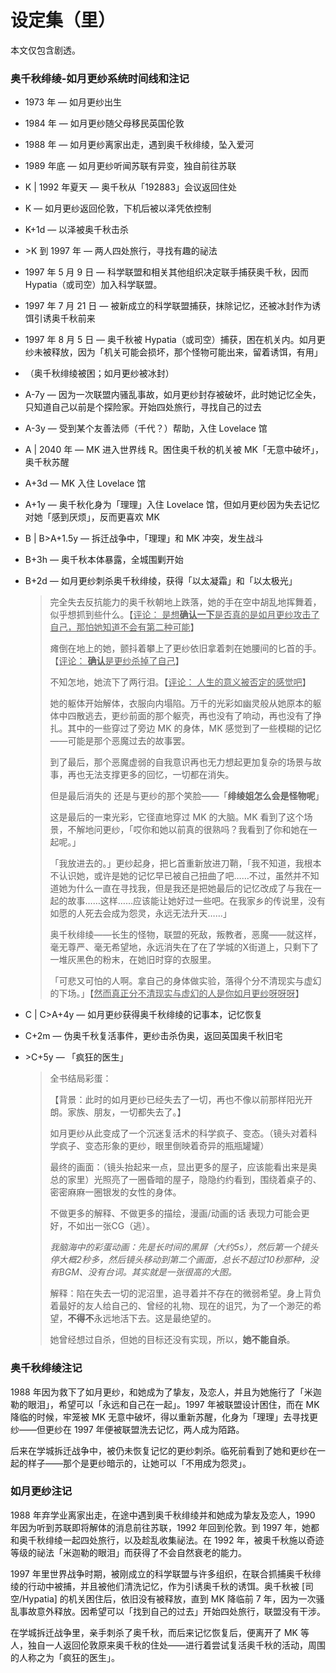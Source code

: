 # 设定集（里）

本文仅包含剧透。

### 奥千秋绯绫-如月更纱系统时间线和注记

* 1973 年 — 如月更纱出生

* 1984 年 — 如月更纱随父母移民英国伦敦

* 1988 年 — 如月更纱离家出走，遇到奥千秋绯绫，坠入爱河

* 1989 年底 — 如月更纱听闻苏联有异变，独自前往苏联

* K | 1992 年夏天 — 奥千秋从「192883」会议返回住处

* K — 如月更纱返回伦敦，下机后被以泽凭依控制

* K+1d — 以泽被奥千秋击杀

* \>K 到 1997 年 — 两人四处旅行，寻找有趣的祕法

* 1997 年 5 月 9 日 — 科学联盟和相关其他组织决定联手捕获奥千秋，因而 Hypatia（或司空）加入科学联盟。

* 1997 年 7 月 21 日 — 被新成立的科学联盟捕获，抹除记忆，还被冰封作为诱饵引诱奥千秋前来

* 1997 年 8 月 5 日 — 奥千秋被 Hypatia（或司空）捕获，困在机关内。如月更纱未被释放，因为「机关可能会损坏，那个怪物可能出来，留着诱饵，有用」

* （奥千秋绯绫被困；如月更纱被冰封）

* A-7y — 因为一次联盟内骚乱事故，如月更纱封存被破坏，此时她记忆全失，只知道自己以前是个探险家。开始四处旅行，寻找自己的过去

* A-3y — 受到某个友善法师（千代？）帮助，入住 Lovelace 馆

* A | 2040 年 — MK 进入世界线 R。困住奥千秋的机关被 MK「无意中破坏」，奥千秋苏醒

* A+3d — MK 入住 Lovelace 馆

* A+1y — 奥千秋化身为「理理」入住 Lovelace 馆，但如月更纱因为失去记忆对她「感到厌烦」，反而更喜欢 MK

* B | B\>A+1.5y — 拆迁战争中，「理理」和 MK 冲突，发生战斗

* B+3h — 奥千秋本体暴露，全城围剿开始

* B+2d — 如月更纱刺杀奥千秋绯绫，获得「以太凝霜」和「以太极光」

  > 完全失去反抗能力的奥千秋朝地上跌落，她的手在空中胡乱地挥舞着，似乎想抓到些什么。【<u>评论： 是想**确认一下**是否真的是如月更纱攻击了自己，那怕她知道不会有第二种可能</u>】
  >
  > 瘫倒在地上的她，颤抖着攀上了更纱依旧拿着刺在她腰间的匕首的手。【<u>评论： **确认**是更纱杀掉了自己</u>】
  >
  > 不知怎地，她流下了两行泪。【<u>评论： 人生的意义被否定的感觉吧</u>】
  >
  > 她的躯体开始解体，衣服向内塌陷。万千的光彩如幽灵般从她原本的躯体中四散逃去，更纱前面的那个躯壳，再也没有了响动，再也没有了挣扎。其中的一些穿过了旁边 MK 的身体，MK 感觉到了一些模糊的记忆——可能是那个恶魔过去的故事罢。
  >
  > 到了最后，那个恶魔虚弱的自我意识再也无力想起更加复杂的场景与故事，再也无法支撑更多的回忆，一切都在消失。
  >
  > 但是最后消失的 还是与更纱的那个笑脸——「**绯绫姐怎么会是怪物呢**」
  >
  > 这是最后的一束光彩，它径直地穿过 MK 的大脑。MK 看到了这个场景，不解地问更纱，「哎你和她以前真的很熟吗？我看到了你和她在一起呢。」
  >
  > 「我放进去的。」更纱起身，把匕首重新放进刀鞘，「我不知道，我根本不认识她，或许是她的记忆早已被自己扭曲了吧……不过，虽然并不知道她为什么一直在寻找我，但是我还是把她最后的记忆改成了与我在一起的故事……这样……应该能让她好过一些吧。在我家乡的传说里，没有如愿的人死去会成为怨灵，永远无法升天……」
  >
  > 奥千秋绯绫——长生的怪物，联盟的死敌，叛教者，恶魔——就这样，毫无尊严、毫无希望地，永远消失在了在了学城的X街道上，只剩下了一堆灰黑色的粉末，在她旧时穿的衣服里。
  >
  > 「可悲又可怕的人啊。拿自己的身体做实验，落得个分不清现实与虚幻的下场。」【<u>然而真正分不清现实与虚幻的人是你如月更纱呀呀呀</u>】

* C | C>A+4y — 如月更纱获得奥千秋绯绫的记事本，记忆恢复

* C+2m — 伪奥千秋复活事件，更纱击杀伪奥，返回英国奥千秋旧宅

* \>C+5y — 「疯狂的医生」

  >全书结局彩蛋：
  >
  >【背景：此时的如月更纱已经失去了一切，再也不像以前那样阳光开朗。家族、朋友，一切都失去了。】
  >
  >如月更纱从此变成了一个沉迷复活术的科学疯子、变态。（镜头对着科学疯子、变态形象的更纱，眼里倒映着奇异的瓶瓶罐罐）
  >
  >最终的画面：（镜头抬起来一点，显出更多的屋子，应该能看出来是奥总的家里）光照亮了一圈昏暗的屋子，隐隐约约看到，围绕着桌子的、密密麻麻一圈银发的女性的身体。
  >
  >不做更多的解释、不做更多的描绘，漫画/动画的话 表现力可能会更好，不如出一张CG（逃）。
  >
  >*我脑海中的彩蛋动画：先是长时间的黑屏（大约5s），然后第一个镜头停大概2秒多，然后镜头移动到第二个画面，总长不超过10秒那种，没有BGM、没有台词。其实就是一张很高的大图。*
  >
  >解释：陷在失去一切的泥沼里，追寻着并不存在的微弱希望。身上背负着最好的友人给自己的、曾经的礼物、现在的诅咒，为了一个渺茫的希望，**不得不**永远地活下去。这是最绝望的。
  >
  >她曾经想过自杀，但她的目标还没有实现，所以，**她不能自杀**。

### 奥千秋绯绫注记

1988 年因为救下了如月更纱，和她成为了挚友，及恋人，并且为她施行了「米迦勒的眼泪」，希望可以「永远和自己在一起」。1997 年被联盟设计困住，而在 MK 降临的时候，牢笼被 MK 无意中破坏，得以重新苏醒，化身为「理理」去寻找更纱——但更纱在 1997 年便被联盟洗去记忆，两人成为陌路。

后来在学城拆迁战争中，被仍未恢复记忆的更纱刺杀。临死前看到了她和更纱在一起的样子——那个是更纱暗示的，让她可以「不用成为怨灵」。


### 如月更纱注记


1988 年弃学业离家出走，在途中遇到奥千秋绯绫并和她成为挚友及恋人，1990 年因为听到苏联即将解体的消息前往苏联，1992 年回到伦敦。到 1997 年，她都和奥千秋绯绫一起四处旅行，以及趁乱收集祕法。在 1992 年，被奥千秋施以奇迹等级的祕法「米迦勒的眼泪」而获得了不会自然衰老的能力。

1997 年里世界战争时期，被刚成立的科学联盟与许多组织，在联合抓捕奥千秋绯绫的行动中被捕，并且被他们清洗记忆，作为引诱奥千秋的诱饵。奥千秋被 \[司空/Hypatia\] 的机关困住后，依旧没有被释放，直到 MK 降临前 7 年，因为一次骚乱事故意外释放。因希望可以「找到自己的过去」开始四处旅行，联盟没有干涉。

在学城拆迁战争里，亲手刺杀了奥千秋，而后来记忆恢复后，便离开了 MK 等人，独自一人返回伦敦原来奥千秋的住处——进行着尝试复活奥千秋的活动，周围的人称之为「疯狂的医生」。

